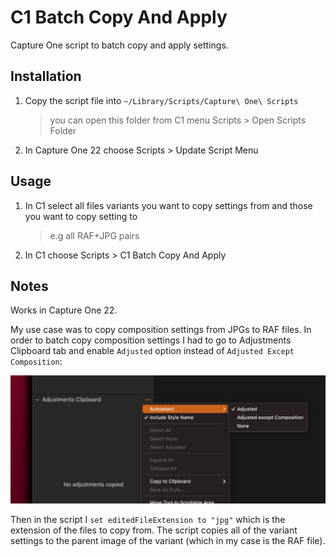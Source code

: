 # C1 Batch Copy And Apply

Capture One script to batch copy and apply settings.

## Installation

1. Copy the script file into `~/Library/Scripts/Capture\ One\ Scripts`

    > you can open this folder from C1 menu Scripts > Open Scripts Folder

2. In Capture One 22 choose Scripts > Update Script Menu

## Usage

1. In C1 select all files variants you want to copy settings from and those you want to copy setting to

    > e.g all RAF+JPG pairs

2. In C1 choose Scripts > C1 Batch Copy And Apply

## Notes

Works in Capture One 22.

My use case was to copy composition settings from JPGs to RAF files. In order to batch copy composition settings I had to go to Adjustments Clipboard tab and enable `Adjusted` option instead of `Adjusted Except Composition`:

![adjusted](adjusted.png "adjusted")

Then in the script I `set editedFileExtension to "jpg"` which is the extension of the files to copy from. The script copies all of the variant settings to the parent image of the variant (which in my case is the RAF file).
